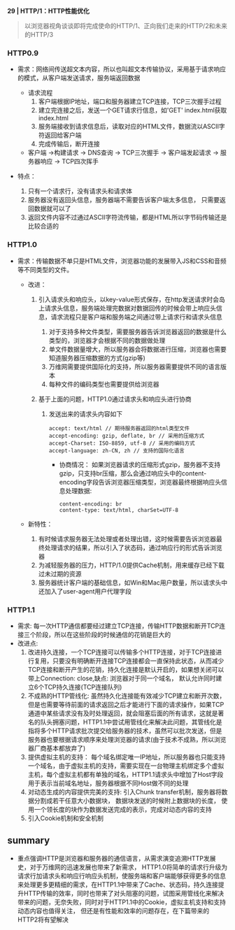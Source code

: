 **29 | HTTP/1：HTTP性能优化**

> 以浏览器视角谈谈即将完成使命的HTTP/1、正向我们走来的HTTP/2和未来的HTTP/3

### HTTP0.9

- 需求：网络间传送超文本内容，所以也叫超文本传输协议，采用基于请求响应的模式，从客户端发送请求，服务端返回数据
  - 请求流程
    1. 客户端根据IP地址，端口和服务器建立TCP连接，TCP三次握手过程
    2. 建立完连接之后，发送一个GET请求行信息，如'GET' index.html获取index.html
    3. 服务端接收到请求信息后，读取对应的HTML文件，数据流以ASCII字符返回给客户端
    4. 完成传输后，断开连接
  - 客户端 ->构建请求 -> DNS查询 -> TCP三次握手 -> 客户端发起请求 -> 服务器响应 -> TCP四次挥手

- 特点： 
  1. 只有一个请求行，没有请求头和请求体
  2. 服务器没有返回头信息，服务器端不需要告诉客户端太多信息， 只需要返回数据就可以了
  3. 返回文件内容不过通过ASCII字符流传输，都是HTML所以字节码传输还是比较合适的



### HTTP1.0

- 需求：传输数据不单只是HTML文件，浏览器功能的发展带入JS和CSS和音频等不同类型的文件。

  - 改进：

    1. 引入请求头和响应头，以key-value形式保存，在http发送请求时会岛上请求头信息，服务端处理完数据对数据回传的时候会带上响应头信息，请求流程只是客户端和服务端之间通过带上请求行和请求头信息
       1. 对于支持多种文件类型，需要服务器告诉浏览器返回的数据是什么类型的，浏览器才会根据不同的数据做处理
       2. 单文件数据量增大，所以服务器会将数据进行压缩，浏览器也需要知道服务器压缩数据的方式(gzip等)
       3. 万维网需要提供国际化的支持，所以服务器需要提供不同的语言版本
       4. 每种文件的编码类型也需要提供给浏览器

    2. 基于上面的问题，HTTP1.0通过请求头和响应头进行协商

       1. 发送出来的请求头内容如下

          ```
          accept: text/html // 期待服务器返回的html类型文件
          accept-encoding: gzip, deflate, br // 采用的压缩方式
          accept-Charset: ISO-8859, utf-8 // 采用的编码方式
          accept-language: zh-CN, zh // 支持的国际化语言
          ```

          - 协商情况： 如果浏览器请求的压缩形式gzip，服务器不支持gzip，只支持br压缩，那么会通过响应头中的content-encoding字段告诉浏览器压缩类型，浏览器最终根据响应头信息处理数据:

            ```
            content-encoding: br
            content-type: text/html, charSet=UTF-8
            ```

  - 新特性：

    1. 有时候请求服务器无法处理或者处理出错，这时候需要告诉浏览器最终处理请求的结果，所以引入了状态码，通过响应行的形式告诉浏览器
    2. 为减轻服务器的压力，HTTP/1.0提供Cache机制，用来缓存已经下载过未过期的资源
    3. 服务器统计客户端的基础信息，如Win和Mac用户数量，所以请求头中还加入了user-agent用户代理字段



### HTTP1.1

- 需求: 每一次HTTP通信都要经过建立TCP连接，传输HTTP数据和断开TCP连接三个阶段，所以在这些阶段的时候通信的花销是巨大的
- 改进点: 
  1. 改进持久连接，一个TCP连接可以传输多个HTTP连接，对于TCP连接进行复用，只要没有明确断开连接TCP连接都会一直保持此状态，从而减少TCP连接和断开产生的花销，持久化连接是默认开启的，如果想关闭可以带上Connection: close,缺点: 浏览器对于同一个域名， 默认允许同时建立6个TCP持久连接(TCP连接队列)
  2. 不成熟的HTTP管线化: 虽然持久化连接能有效减少TCP建立和断开次数，但是也需要等待前面的请求返回之后才能进行下面的请求操作，如果TCP通道中某些请求没有及时处理返回，就会阻塞后面的所有请求，这就是著名的队头拥塞问题，HTTP1.1中尝试用管线化来解决此问题，其管线化是指将多个HTTP请求批次提交给服务器的技术，虽然可以批次发送，但是服务器也要根据请求顺序来处理浏览器的请求(由于技术不成熟，所以浏览器厂商基本都放弃了)
  3. 提供虚拟主机的支持： 每个域名绑定唯一IP地址，所以服务器也只能支持一个域名，由于虚拟主机的支持，需要实现在一台物理主机绑定多个虚拟主机，每个虚拟主机都有单独的域名，HTTP1.1请求头中增加了Host字段用于表示当前域名地址，服务器根据不同Host做不同的处理
  4. 对动态生成的内容提供完美的支持: 引入Chunk transfer机制，服务器将数据分割成若干任意大小数据块， 数据块发送的时候附上数据块的长度， 使用一个领长度的块作为数据发送完成的表示，完成对动态内容的支持
  5. 引入Cookie机制和安全机制





## summary

- 重点强调HTTP是浏览器和服务器的通信语言，从需求演变追溯HTTP发展史，对于万维网的迅速发展也带来了新需求， HTTP1.0将简单的请求行升级为请求行加请求头和响应行响应头机制，使服务端和客户端能够获得更多的信息来处理更多更精细的需求，在HTTP1.1中带来了Cache、状态码，持久连接提升HTTP传输的效率，同时也带来了对头阻塞的问题，试图采用管线化来解决带来的问题，无奈失败，同时对于HTTP1.1中的Cookie，虚拟主机支持和支持动态内容也值得关注， 但还是有性能和效率的问题存在，在下篇带来的HTTP2将有望解决